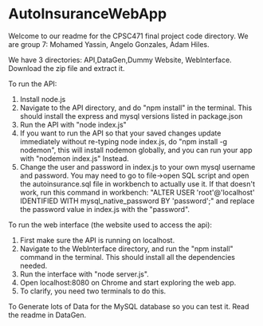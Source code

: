 # AutoInsuranceWebApp
Welcome to our readme for the CPSC471 final project code directory. We are group 7: Mohamed Yassin, Angelo Gonzales, Adam Hiles.

We have 3 directories: API,DataGen,Dummy Website, WebInterface.
Download the zip file and extract it.

To run the API:
1. Install node.js
2. Navigate to the API directory, and do "npm install" in the terminal. This should install the express and mysql versions listed in package.json
3. Run the API with "node index.js"
4. If you want to run the API so that your saved changes update immediately without re-typing node index.js, do "npm install -g nodemon", this will install nodemon globally, and you can run your app with "nodemon index.js" Instead.
5. Change the user and password in index.js to your own mysql username and password. You may need to go to file->open SQL script and open the autoinsurance.sql file in workbench to actually use it. If that doesn't work, run this command in workbench: "ALTER USER 'root'@'localhost' IDENTIFIED WITH mysql_native_password BY 'password';" and replace the password value in index.js with the "password".

To run the web interface (the website used to access the api):
1. First make sure the API is running on localhost.
2. Navigate to the WebInterface directory, and run the "npm install" command in the terminal. This should install all the dependencies needed.
3. Run the interface with "node server.js".
4. Open localhost:8080 on Chrome and start exploring the web app.
5. To clarify, you need two terminals to do this.

To Generate lots of Data for the MySQL database so you can test it. Read the readme in DataGen.
